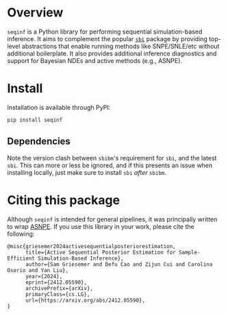 # Overview
`seqinf` is a Python library for performing sequential simulation-based
inference. It aims to complement the popular [`sbi`][1] package by providing
top-level abstractions that enable running methods like SNPE/SNLE/etc without
additional boilerplate. It also provides additional inference diagnostics and
support for Bayesian NDEs and active methods (e.g., ASNPE).

# Install
Installation is available through PyPI:

```sh
pip install seqinf
```

## Dependencies
Note the version clash between `sbibm`'s requirement for `sbi`, and the latest
`sbi`. This can more or less be ignored, and if this presents an issue when
installing locally, just make sure to install `sbi` _after_ `sbibm`.



# Citing this package
Although `seqinf` is intended for general pipelines, it was principally written
to wrap [ASNPE][2]. If you use this library in your work, please cite the
following:

```
@misc{griesemer2024activesequentialposteriorestimation,
      title={Active Sequential Posterior Estimation for Sample-Efficient Simulation-Based Inference}, 
      author={Sam Griesemer and Defu Cao and Zijun Cui and Carolina Osorio and Yan Liu},
      year={2024},
      eprint={2412.05590},
      archivePrefix={arXiv},
      primaryClass={cs.LG},
      url={https://arxiv.org/abs/2412.05590}, 
}
```


[1]: https://github.com/sbi-dev/sbi
[2]: https://arxiv.org/abs/2412.05590
